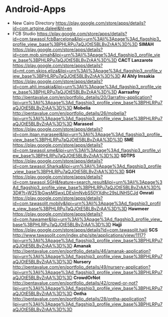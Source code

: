 # Android-Apps

* New Cairo Directory
https://play.google.com/store/apps/details?id=com.artgine.daleel&hl=en
* FCB Studio
https://play.google.com/store/apps/details?id=com.tawasol.fcbBarcelona&lipi=urn%3Ali%3Apage%3Ad_flagship3_profile_view_base%3BPHLRPu7aQJOtE5BLBvZrAA%3D%3D
**SIMAH**
https://play.google.com/store/apps/details?id=com.mob.simah&lipi=urn%3Ali%3Apage%3Ad_flagship3_profile_view_base%3BPHLRPu7aQJOtE5BLBvZrAA%3D%3D
**CACT Lanzarote**
https://play.google.com/store/apps/details?id=mt.com.skios.eliza&lipi=urn%3Ali%3Apage%3Ad_flagship3_profile_view_base%3BPHLRPu7aQJOtE5BLBvZrAA%3D%3D
**Al Ahly Imsakia**
https://play.google.com/store/apps/details?id=com.ahli.imsakia&lipi=urn%3Ali%3Apage%3Ad_flagship3_profile_view_base%3BPHLRPu7aQJOtE5BLBvZrAA%3D%3D
**Aarraafny**
http://pentavalue.com/en/portfolio_details/20/3arrafny-application?lipi=urn%3Ali%3Apage%3Ad_flagship3_profile_view_base%3BPHLRPu7aQJOtE5BLBvZrAA%3D%3D
**Mobelia**
http://pentavalue.com/en/portfolio_details/26/mobelia?lipi=urn%3Ali%3Apage%3Ad_flagship3_profile_view_base%3BPHLRPu7aQJOtE5BLBvZrAA%3D%3D
**Maraseel**
https://play.google.com/store/apps/details?id=com.itqan.maraseel&lipi=urn%3Ali%3Apage%3Ad_flagship3_profile_view_base%3BPHLRPu7aQJOtE5BLBvZrAA%3D%3D
**SME**
https://play.google.com/store/apps/details?id=com.tawasol.sme&lipi=urn%3Ali%3Apage%3Ad_flagship3_profile_view_base%3BPHLRPu7aQJOtE5BLBvZrAA%3D%3D
**SDTPS**
https://play.google.com/store/apps/details?id=com.tawasol.Sharka&lipi=urn%3Ali%3Apage%3Ad_flagship3_profile_view_base%3BPHLRPu7aQJOtE5BLBvZrAA%3D%3D
**SGH**
https://play.google.com/store/apps/details?id=com.tawasol.SGH&feature=search_result&lipi=urn%3Ali%3Apage%3Ad_flagship3_profile_view_base%3BPHLRPu7aQJOtE5BLBvZrAA%3D%3D#?t=W251bGwsMSwxLDEsImNvbS50YXdhc29sLlNHSCJd
**Omrati**
https://play.google.com/store/apps/details?id=com.tawasolit.mobily&lipi=urn%3Ali%3Apage%3Ad_flagship3_profile_view_base%3BPHLRPu7aQJOtE5BLBvZrAA%3D%3D
**Hawmeer**
https://play.google.com/store/apps/details?id=com.hawamer&lipi=urn%3Ali%3Apage%3Ad_flagship3_profile_view_base%3BPHLRPu7aQJOtE5BLBvZrAA%3D%3D
**Hajji**
https://play.google.com/store/apps/details?id=com.tawasolit.hajji
**SCS**
http://www.tawasolit.com/index.php/site/applications/view/1117?lipi=urn%3Ali%3Apage%3Ad_flagship3_profile_view_base%3BPHLRPu7aQJOtE5BLBvZrAA%3D%3D
**Amanak**
http://pentavalue.com/en/portfolio_details/46/amanak-application?lipi=urn%3Ali%3Apage%3Ad_flagship3_profile_view_base%3BPHLRPu7aQJOtE5BLBvZrAA%3D%3D
**Nursery**
http://pentavalue.com/en/portfolio_details/49/nursery-application?lipi=urn%3Ali%3Apage%3Ad_flagship3_profile_view_base%3BPHLRPu7aQJOtE5BLBvZrAA%3D%3D
**CrowdOrNot**
http://pentavalue.com/en/portfolio_details/42/crowd-or-not?lipi=urn%3Ali%3Apage%3Ad_flagship3_profile_view_base%3BPHLRPu7aQJOtE5BLBvZrAA%3D%3D
**Ontha**
http://pentavalue.com/en/portfolio_details/28/ontha-application?lipi=urn%3Ali%3Apage%3Ad_flagship3_profile_view_base%3BPHLRPu7aQJOtE5BLBvZrAA%3D%3D
